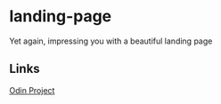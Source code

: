 # landing-page
Yet again, impressing you with a beautiful landing page

## Links
[Odin Project](https://www.theodinproject.com)
